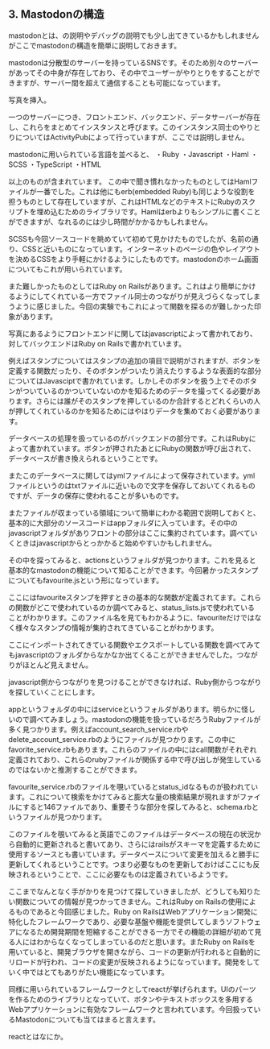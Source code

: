 ## 3. Mastodonの構造
mastodonとは、の説明やデバッグの説明でも少し出てきているかもしれませんがここでmastodonの構造を簡単に説明しておきます。

mastodonは分散型のサーバーを持っているSNSです。そのため別々のサーバーがあってその中身が存在しており、その中でユーザーがやりとりをすることができますが、サーバー間を超えて通信することも可能になっています。


写真を挿入。

一つのサーバーにつき、フロントエンド、バックエンド、データサーバーが存在し、これらをまとめてインスタンスと呼びます。このインスタンス同士のやりとりについてはActivityPubによって行っていますが、ここでは説明しません。

mastodonに用いられている言語を並べると、
・Ruby
・Javascript
・Haml
・SCSS
・TypeScript
・HTML

以上のものが含まれています。
この中で聞き慣れなかったものとしてはHamlファイルが一番でした。これは他にもerb(embedded Ruby)も同じような役割を担うものとして存在していますが、これはHTMLなどのテキストにRubyのスクリプトを埋め込むためのライブラリです。Hamlはerbよりもシンプルに書くことができますが、なれるのには少し時間がかかるかもしれません。

SCSSも今回ソースコードを眺めていて初めて見かけたものでしたが、名前の通り、CSSと近いものになっています。インターネットのページの色やレイアウトを決めるCSSをより手軽にかけるようにしたものです。mastodonのホーム画面についてもこれが用いられています。

また難しかったものとしてはRuby on Railsがあります。これはより簡単にかけるようにしてくれている一方でファイル同士のつながりが見えづらくなってしまうように感じました。今回の実験でもこれによって関数を探るのが難しかった印象があります。

写真にあるようにフロントエンドに関してはjavascriptによって書かれており、対してバックエンドはRuby on Railsで書かれています。

例えばスタンプについてはスタンプの追加の項目で説明がされますが、ボタンを定義する関数だったり、そのボタンがついたり消えたりするような表面的な部分についてはJavasciptで書かれています。しかしそのボタンを扱う上でそのボタンがついているのかついていないのかを知るためのデータを撮ってくる必要があります。さらには誰がそのスタンプを押しているのか合計するとどれくらいの人が押してくれているのかを知るためにはやはりデータを集めておく必要があります。

データベースの処理を扱っているのがバックエンドの部分です。これはRubyによって書かれています。ボタンが押されたあとにRubyの関数が呼び出されて、データベースが書き換えられるということです。

またこのデータベースに関してはymlファイルによって保存されています。ymlファイルというのはtxtファイルに近いもので文字を保存しておいてくれるものですが、データの保存に使われることが多いものです。

またファイルが収まっている領域について簡単にわかる範囲で説明しておくと、基本的に大部分のソースコードはappフォルダに入っています。その中のjavascriptフォルダがありフロントの部分はここに集約されています。調べていくときはjavascriptからとっかかると始めやすいかもしれません。

その中を探ってみると、actionsというフォルダが見つかります。これを見ると基本的なmastodonの機能について知ることができます。今回暑かったスタンプについてもfavourite.jsという形になっています。

ここにはfavouriteスタンプを押すときの基本的な関数が定義されてます。これらの関数がどこで使われているのか調べてみると、status_lists.jsで使われていることがわかります。このファイル名を見てもわかるように、favouriteだけではなく様々なスタンプの情報が集約されてきていることがわかります。

ここにインポートされてきている関数やエクスポートしている関数を調べてみてもjavascriptのフォルダからなかなか出てくることができませんでした。つながりがほとんど見えません。

javascript側からつながりを見つけることができなければ、Ruby側からつながりを探していくことにします。

appというフォルダの中にはserviceというフォルダがあります。明らかに怪しいので調べてみましょう。mastodonの機能を扱っているだろうRubyファイルが多く見つかります。例えばaccount_search_service.rbやdelete_account_service.rbのようにファイルが見つかります。この中にfavorite_service.rbもあります。これらのファイルの中にはcall関数がそれぞれ定義されており、これらのrubyファイルが関係する中で呼び出しが発生しているのではないかと推測することができます。

favourite_service.rbのファイルを覗いているとstatus_idなるものが扱われています。これについて検索をかけてみると膨大な量の検索結果が現れますがファイルにすると146ファイルであり、重要そうな部分を探してみると、schema.rbというファイルが見つかります。

このファイルを覗いてみると英語でこのファイルはデータベースの現在の状況から自動的に更新されると書いてあり、さらにはrailsがスキーマを定義するために使用するソースとも書いています。データベースについて変更を加えると勝手に更新してくれるということです。つまり必要なものを更新しておけばここにも反映されるということで、ここに必要なものは定義されているようです。

ここまでなんとなく手がかりを見つけて探していきましたが、どうしても知りたい関数についての情報が見つかってきません。これはRuby on Railsの使用によるものであると今回感じました。Ruby on RailsはWebアプリケーション開発に特化したフレームワークであり、必要な基盤や機能を提供してしまうソフトウェアになるため開発期間を短縮することができる一方でその機能の詳細が初めて見る人にはわからなくなってしまっているのだと思います。またRuby on Railsを用いていると、開発ブラウザを開きながら、コードの更新が行われると自動的にリロードが行われ、コードの変更が反映されるようになっています。開発をしていく中ではとてもありがたい機能になっています。

同様に用いられているフレームワークとしてreactが挙げられます。UIのパーツを作るためのライブラリとなっていて、ボタンやテキストボックスを多用するWebアプリケーションに有効なフレームワークと言われています。今回扱っているMastodonについても当てはまると言えます。

reactとはなにか。

